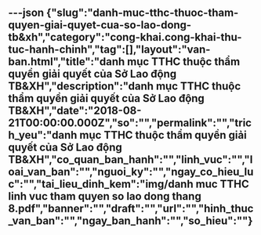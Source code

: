 ---json
{"slug":"danh-muc-tthc-thuoc-tham-quyen-giai-quyet-cua-so-lao-dong-tb&xh","category":"cong-khai.cong-khai-thu-tuc-hanh-chinh","tag":[],"layout":"van-ban.html","title":"danh mục TTHC thuộc thẩm quyền giải quyết của Sở Lao động TB&XH","description":"danh mục TTHC thuộc thẩm quyền giải quyết của Sở Lao động TB&XH","date":"2018-08-21T00:00:00.000Z","so":"","permalink":"","trich_yeu":"danh mục TTHC thuộc thẩm quyền giải quyết của Sở Lao động TB&XH","co_quan_ban_hanh":"","linh_vuc":"","loai_van_ban":"","nguoi_ky":"","ngay_co_hieu_luc":"","tai_lieu_dinh_kem":"img/danh muc TTHC linh vuc tham quyen so lao dong thang 8.pdf","banner":"","draft":"","url":"","hinh_thuc_van_ban":"","ngay_ban_hanh":"","so_hieu":""}
---
